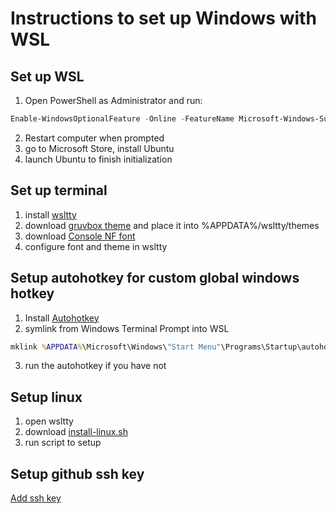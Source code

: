 # Instructions to set up Windows with WSL
## Set up WSL
1. Open PowerShell as Administrator and run:
```PowerShell
Enable-WindowsOptionalFeature -Online -FeatureName Microsoft-Windows-Subsystem-Linux
```
2. Restart computer when prompted
3. go to Microsoft Store, install Ubuntu
4. launch Ubuntu to finish initialization
## Set up terminal
1. install [wsltty](https://github.com/mintty/wsltty)
2. download [gruvbox theme](https://github.com/morhetz/gruvbox-contrib/tree/master/mintty) and place it into %APPDATA%/wsltty/themes
3. download [Console NF font](https://github.com/whitecolor/my-nerd-fonts/blob/master/Consolas%20NF/Consolas%20Nerd%20Font%20Complete%20Mono%20Windows%20Compatible.ttf)
4. configure font and theme in wsltty
## Setup autohotkey for custom global windows hotkey
1. Install [Autohotkey](https://github.com/Lexikos/AutoHotkey_L/releases)
2. symlink from Windows Terminal Prompt into WSL
```bat
mklink %APPDATA%\Microsoft\Windows\"Start Menu"\Programs\Startup\autohotkey.ahk \\wsl$\Ubuntu\home\<username>\projects\dotdotdot\autohotkey.ahk
```
3. run the autohotkey if you have not
## Setup linux
1. open wsltty
2. download [install-linux.sh](https://github.com/buiducanh/dotdotdot/blob/master/install-linux.sh)
3. run script to setup
## Setup github ssh key
[Add ssh key](https://github.com/settings/keys)
